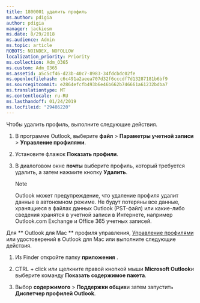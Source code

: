 ```yaml
---
title: 1800001 удалить профиль
ms.author: pdigia
author: pdigia
manager: jackiesm
ms.date: 8/29/2018
ms.audience: Admin
ms.topic: article
ROBOTS: NOINDEX, NOFOLLOW
localization_priority: Priority
ms.collection: Adm_O365
ms.custom: Adm_O365
ms.assetid: a5c5cf46-d23b-40c7-8983-34fdcbdc02fe
ms.openlocfilehash: c6c491a2aeea707d32f6cccdf7d13287181b6bf9
ms.sourcegitcommit: e2864efcfb493b6e46b662b746661a61232bdba7
ms.translationtype: MT
ms.contentlocale: ru-RU
ms.lasthandoff: 01/24/2019
ms.locfileid: "29486220"
---
```

Чтобы удалить профиль, выполните следующие действия.
  
1. В программе Outlook, выберите **файл** \> **Параметры учетной записи** \> **Управление профилями**.
    
2. Установите флажок **Показать профили**.
    
3. В диалоговом окне **почты** выберите профиль, который требуется удалить, а затем нажмите кнопку **Удалить**.
    
    > [!NOTE]
    > Outlook может предупреждение, что удаление профиля удалит данные в автономном режиме. Не будут потеряны все данные, хранящиеся в файлах данных Outlook (PST-файл) или какие-либо сведения хранятся в учетной записи в Интернете, например Outlook.com Exchange и Office 365 учетных записей. 
  
Для ** Outlook для Mac ** профиля управления, [Управление профилями](https://support.office.com/article/fed2a955-74df-4a24-bef6-78a426958c4c.aspx) или удостоверений в Outlook для Mac или выполните следующие действия. 
  
1. Из Finder откройте папку **приложения** . 
    
2. CTRL + click или щелкните правой кнопкой мыши **Microsoft Outlook**и выберите команду **Показать содержимое пакета**.
    
3. Выбор **содержимого** \> **Поддержки общих**и затем запустить **Диспетчер профилей Outlook**.
    

